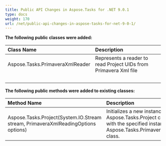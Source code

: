 ```yaml
---
title: Public API Changes in Aspose.Tasks for .NET 9.0.1
type: docs
weight: 170
url: /net/public-api-changes-in-aspose-tasks-for-net-9-0-1/
---
```


**The following public classes were added:**

|**Class Name**|**Description**|
| :- | :- |
|Aspose.Tasks.PrimaveraXmlReader|Represents a reader to read Project UIDs from Primavera Xml file|
| | |
**The following public methods were added to existing classes:**

|**Method Name**|**Description**|
| :- | :- |
|Aspose.Tasks.Project(System.IO.Stream stream, PrimaveraXmlReadingOptions options)|Initializes a new instance of the Aspose.Tasks.Project class from the Stream with the specified instance of the Aspose.Tasks.PrimaveraXmlReadingOptions class.|


